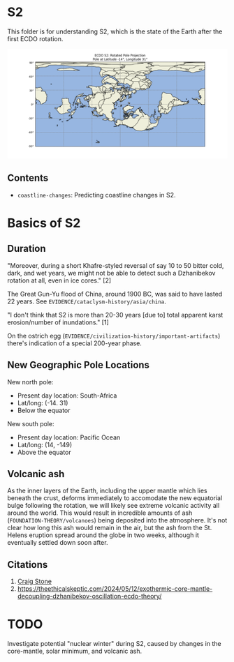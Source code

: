 # S2

This folder is for understanding S2, which is the state of the Earth after the first ECDO rotation.

![](img/s2.png)

## Contents

- `coastline-changes`: Predicting coastline changes in S2.

# Basics of S2

## Duration

"Moreover, during a short Khafre-styled reversal of say 10 to 50 bitter cold, dark, and wet years, we might not be able to detect such a Dzhanibekov rotation at all, even in ice cores." [2]

The Great Gun-Yu flood of China, around 1900 BC, was said to have lasted 22 years. See `EVIDENCE/cataclysm-history/asia/china`.

"I don't think that S2 is more than 20-30 years [due to] total apparent karst erosion/number of inundations." [1]

On the ostrich egg (`EVIDENCE/civilization-history/important-artifacts`) there's indication of a special 200-year phase.

## New Geographic Pole Locations

New north pole:
- Present day location: South-Africa
- Lat/long: (-14. 31)
- Below the equator

New south pole:
- Present day location: Pacific Ocean
- Lat/long: (14, -149)
- Above the equator

## Volcanic ash

As the inner layers of the Earth, including the upper mantle which lies beneath the crust, deforms immediately to accomodate the new equatorial bulge following the rotation, we will likely see extreme volcanic activity all around the world. This would result in incredible amounts of ash (`FOUNDATION-THEORY/volcanoes`) being deposited into the atmosphere. It's not clear how long this ash would remain in the air, but the ash from the St. Helens eruption spread around the globe in two weeks, although it eventually settled down soon after.

## Citations

1. [Craig Stone](https://nobulart.com)
2. https://theethicalskeptic.com/2024/05/12/exothermic-core-mantle-decoupling-dzhanibekov-oscillation-ecdo-theory/

# TODO

Investigate potential "nuclear winter" during S2, caused by changes in the core-mantle, solar minimum, and volcanic ash.
